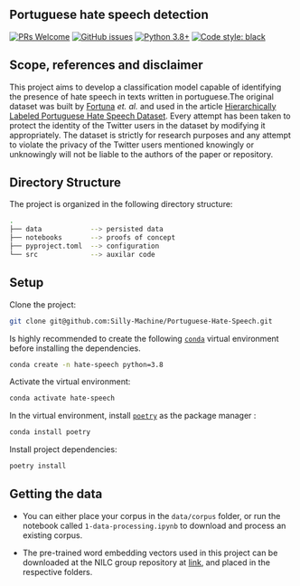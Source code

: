 ## Portuguese hate speech detection

[![PRs Welcome](https://img.shields.io/badge/PRs-welcome-brightgreen.svg)](https://github.com/FelipeRamosOliveira/Portfolio/pulls)
[![GitHub issues](https://img.shields.io/github/issues/FelipeRamosOliveira/Portfolio.svg)](https://img.shields.io/github/issues/FelipeRamosOliveira/Portfolio.svg)
[![Python 3.8+](https://img.shields.io/badge/Python-3.8+-000000.svg)](https://www.python.org/downloads/release/python-360/)
[![Code style: black](https://img.shields.io/badge/code%20style-black-000000.svg)](https://github.com/psf/black)

## Scope, references and disclaimer

This project aims to develop a classification model capable of identifying the presence of hate speech in texts written in portuguese.The original dataset was built by [Fortuna](https://github.com/paulafortuna) _et. al._ and used in the article [Hierarchically Labeled Portuguese Hate Speech Dataset](https://aclanthology.org/W19-3510.pdf). Every attempt has been taken to protect the identity of the Twitter users in the dataset by modifying it appropriately. The dataset is strictly for research purposes and any attempt to violate the privacy of the Twitter users mentioned knowingly or unknowingly will not be liable to the authors of the paper or repository.

## Directory Structure

The project is organized in the following directory structure:

```sh
.
├── data            --> persisted data
├── notebooks       --> proofs of concept
├── pyproject.toml  --> configuration
└── src             --> auxilar code
```

## Setup

Clone the project:

```sh
git clone git@github.com:Silly-Machine/Portuguese-Hate-Speech.git
```

Is highly recommended to create the following [`conda`](https://docs.conda.io/en/latest/miniconda.html) virtual environment before installing the dependencies.

```sh
conda create -n hate-speech python=3.8
```

Activate the virtual environment:

```sh
conda activate hate-speech
```

In the virtual environment, install [`poetry`](https://python-poetry.org/) as the package manager :

```sh
conda install poetry
```

Install project dependencies:

```sh
poetry install
```

## Getting the data

* You can either place your corpus in the `data/corpus` folder, or run the notebook called `1-data-processing.ipynb` to download and process an existing corpus.

* The pre-trained word embedding vectors used in this project can be downloaded at the NILC group repository at [link](http://nilc.icmc.usp.br/nilc/index.php/repositorio-de-word-embeddings-do-nilc), and placed in the respective folders.

